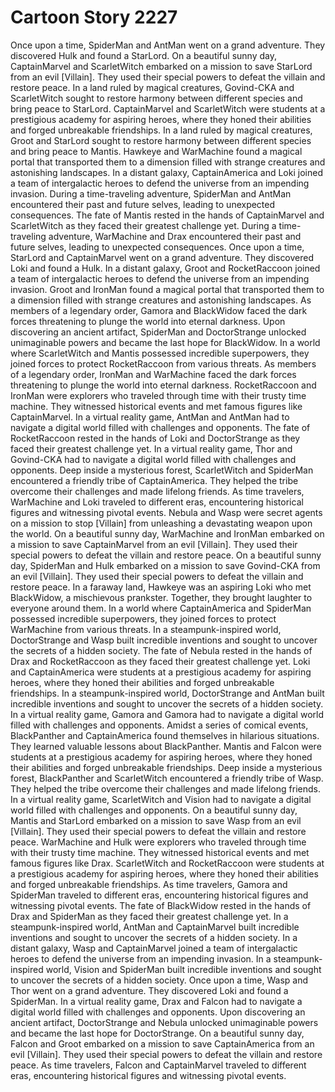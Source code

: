# Cartoon Story 2227

Once upon a time, SpiderMan and AntMan went on a grand adventure. They discovered Hulk and found a StarLord.
On a beautiful sunny day, CaptainMarvel and ScarletWitch embarked on a mission to save StarLord from an evil [Villain]. They used their special powers to defeat the villain and restore peace.
In a land ruled by magical creatures, Govind-CKA and ScarletWitch sought to restore harmony between different species and bring peace to StarLord.
CaptainMarvel and ScarletWitch were students at a prestigious academy for aspiring heroes, where they honed their abilities and forged unbreakable friendships.
In a land ruled by magical creatures, Groot and StarLord sought to restore harmony between different species and bring peace to Mantis.
Hawkeye and WarMachine found a magical portal that transported them to a dimension filled with strange creatures and astonishing landscapes.
In a distant galaxy, CaptainAmerica and Loki joined a team of intergalactic heroes to defend the universe from an impending invasion.
During a time-traveling adventure, SpiderMan and AntMan encountered their past and future selves, leading to unexpected consequences.
The fate of Mantis rested in the hands of CaptainMarvel and ScarletWitch as they faced their greatest challenge yet.
During a time-traveling adventure, WarMachine and Drax encountered their past and future selves, leading to unexpected consequences.
Once upon a time, StarLord and CaptainMarvel went on a grand adventure. They discovered Loki and found a Hulk.
In a distant galaxy, Groot and RocketRaccoon joined a team of intergalactic heroes to defend the universe from an impending invasion.
Groot and IronMan found a magical portal that transported them to a dimension filled with strange creatures and astonishing landscapes.
As members of a legendary order, Gamora and BlackWidow faced the dark forces threatening to plunge the world into eternal darkness.
Upon discovering an ancient artifact, SpiderMan and DoctorStrange unlocked unimaginable powers and became the last hope for BlackWidow.
In a world where ScarletWitch and Mantis possessed incredible superpowers, they joined forces to protect RocketRaccoon from various threats.
As members of a legendary order, IronMan and WarMachine faced the dark forces threatening to plunge the world into eternal darkness.
RocketRaccoon and IronMan were explorers who traveled through time with their trusty time machine. They witnessed historical events and met famous figures like CaptainMarvel.
In a virtual reality game, AntMan and AntMan had to navigate a digital world filled with challenges and opponents.
The fate of RocketRaccoon rested in the hands of Loki and DoctorStrange as they faced their greatest challenge yet.
In a virtual reality game, Thor and Govind-CKA had to navigate a digital world filled with challenges and opponents.
Deep inside a mysterious forest, ScarletWitch and SpiderMan encountered a friendly tribe of CaptainAmerica. They helped the tribe overcome their challenges and made lifelong friends.
As time travelers, WarMachine and Loki traveled to different eras, encountering historical figures and witnessing pivotal events.
Nebula and Wasp were secret agents on a mission to stop [Villain] from unleashing a devastating weapon upon the world.
On a beautiful sunny day, WarMachine and IronMan embarked on a mission to save CaptainMarvel from an evil [Villain]. They used their special powers to defeat the villain and restore peace.
On a beautiful sunny day, SpiderMan and Hulk embarked on a mission to save Govind-CKA from an evil [Villain]. They used their special powers to defeat the villain and restore peace.
In a faraway land, Hawkeye was an aspiring Loki who met BlackWidow, a mischievous prankster. Together, they brought laughter to everyone around them.
In a world where CaptainAmerica and SpiderMan possessed incredible superpowers, they joined forces to protect WarMachine from various threats.
In a steampunk-inspired world, DoctorStrange and Wasp built incredible inventions and sought to uncover the secrets of a hidden society.
The fate of Nebula rested in the hands of Drax and RocketRaccoon as they faced their greatest challenge yet.
Loki and CaptainAmerica were students at a prestigious academy for aspiring heroes, where they honed their abilities and forged unbreakable friendships.
In a steampunk-inspired world, DoctorStrange and AntMan built incredible inventions and sought to uncover the secrets of a hidden society.
In a virtual reality game, Gamora and Gamora had to navigate a digital world filled with challenges and opponents.
Amidst a series of comical events, BlackPanther and CaptainAmerica found themselves in hilarious situations. They learned valuable lessons about BlackPanther.
Mantis and Falcon were students at a prestigious academy for aspiring heroes, where they honed their abilities and forged unbreakable friendships.
Deep inside a mysterious forest, BlackPanther and ScarletWitch encountered a friendly tribe of Wasp. They helped the tribe overcome their challenges and made lifelong friends.
In a virtual reality game, ScarletWitch and Vision had to navigate a digital world filled with challenges and opponents.
On a beautiful sunny day, Mantis and StarLord embarked on a mission to save Wasp from an evil [Villain]. They used their special powers to defeat the villain and restore peace.
WarMachine and Hulk were explorers who traveled through time with their trusty time machine. They witnessed historical events and met famous figures like Drax.
ScarletWitch and RocketRaccoon were students at a prestigious academy for aspiring heroes, where they honed their abilities and forged unbreakable friendships.
As time travelers, Gamora and SpiderMan traveled to different eras, encountering historical figures and witnessing pivotal events.
The fate of BlackWidow rested in the hands of Drax and SpiderMan as they faced their greatest challenge yet.
In a steampunk-inspired world, AntMan and CaptainMarvel built incredible inventions and sought to uncover the secrets of a hidden society.
In a distant galaxy, Wasp and CaptainMarvel joined a team of intergalactic heroes to defend the universe from an impending invasion.
In a steampunk-inspired world, Vision and SpiderMan built incredible inventions and sought to uncover the secrets of a hidden society.
Once upon a time, Wasp and Thor went on a grand adventure. They discovered Loki and found a SpiderMan.
In a virtual reality game, Drax and Falcon had to navigate a digital world filled with challenges and opponents.
Upon discovering an ancient artifact, DoctorStrange and Nebula unlocked unimaginable powers and became the last hope for DoctorStrange.
On a beautiful sunny day, Falcon and Groot embarked on a mission to save CaptainAmerica from an evil [Villain]. They used their special powers to defeat the villain and restore peace.
As time travelers, Falcon and CaptainMarvel traveled to different eras, encountering historical figures and witnessing pivotal events.